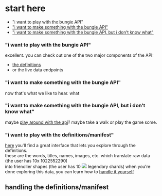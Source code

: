 # start here
- ["i want to play with the bungie API"](#i-want-to-play-with-the-bungie-api)
- ["i want to make something with the bungie API"](#i-want-to-make-something-with-the-bungie-api)
- ["i want to make something with the bungie API, but i don't know what"](#i-want-to-make-something-with-the-bungie-api-but-i-dont-know-what)

### "i want to play with the bungie API"
excellent. you can check out one of the two major components of the API:
- [the definitions](#i-want-to-play-with-the-definitionsmanifest)
- or the live data endpoints

### "i want to make something with the bungie API"
now that's what we like to hear. what

### "i want to make something with the bungie API, but i don't know what"
maybe [play around with the api](#i-want-to-play-with-the-bungie-api)? maybe take a walk or play the game some.

### "i want to play with the definitions/manifest" 
[here](https://data.destinysets.com/) you'll find a great interface that lets you explore through the definitions.  
these are the words, titles, names, images, etc. which translate raw data (the user has 10x 1022552290)  
into friendlier shapes (the user has 10 ![](https://www.bungie.net/common/destiny2_content/icons/b3e829460a53354a92d8f893c44db3b7.png) legendary shards)
when you're done exploring this data, you can learn how to [handle it yourself](#handling-the-definitionsmanifest)

## handling the definitions/manifest 
